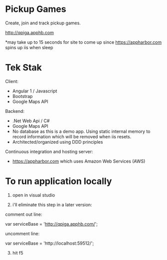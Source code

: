 # Pickup Games

Create, join and track pickup games.

http://qpiga.apphb.com 

*may take up to 15 seconds for site to come up since https://appharbor.com spins up iis when sleep

# Tek Stak

Client:

- Angular 1 / Javascript
- Bootstrap
- Google Maps API

Backend:

- .Net Web Api / C#
- Google Maps API
- No database as this is a demo app.  Using static internal memory to record information which will be removed when iis resets.
- Architected/organized using DDD principles

Continuous integration and hosting server:

- https://appharbor.com which uses Amazon Web Services (AWS)

# To run application locally

1. open in visual studio

2. i'll eliminate this step in a later version:

comment out line:

var serviceBase = 'http://qpiga.apphb.com/';

uncomment line:

var serviceBase = 'http://localhost:59512/';

3. hit f5